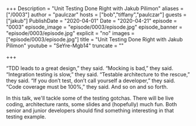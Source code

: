 +++
Description = "Unit Testing Done Right with Jakub Pilimon"
aliases = ["/0003"]
author = "paulczar"
hosts = ["bob","tiffany","paulczar"]
guests = ["jakub"]
PublishDate = "2020-04-01"
Date = "2020-04-21"
episode = "0003"
episode_image = "episode/0003/episode.jpg"
episode_banner = "episode/0003/episode.jpg"
explicit = "no"
images = ["episode/0003/episode.jpg"]
title = "Unit Testing Done Right with Jakub Pilimon"
youtube = "SeYre-Mgb14"
truncate = ""

+++

“TDD leads to a great design,” they said. “Mocking is bad,” they said. “Integration testing is slow,” they said. “Testable architecture to the rescue,” they said. “If you don’t test, don’t call yourself a developer,” they said. “Code coverage must be 100%,” they said. And so on and so forth.

In this talk, we'll tackle some of the testing gotchas. There will be live coding, architecture rants, some slides and (hopefully) much fun. Both senior and junior developers should find something interesting in that testing example.